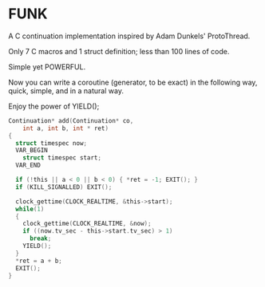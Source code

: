# FUNK

A C continuation implementation inspired by Adam Dunkels' ProtoThread.

Only 7 C macros and 1 struct definition; less than 100 lines of code.

Simple yet POWERFUL.

Now you can write a coroutine (generator, to be exact) in the following way, quick, simple, and in a natural way.

Enjoy the power of YIELD();

```C
Continuation* add(Continuation* co,
    int a, int b, int * ret)
{
  struct timespec now;
  VAR_BEGIN
    struct timespec start;
  VAR_END

  if (!this || a < 0 || b < 0) { *ret = -1; EXIT(); }
  if (KILL_SIGNALLED) EXIT();

  clock_gettime(CLOCK_REALTIME, &this->start);
  while(1)
  {
    clock_gettime(CLOCK_REALTIME, &now);
    if ((now.tv_sec - this->start.tv_sec) > 1)
      break;
    YIELD();
  }
  *ret = a + b;
  EXIT();
}
```
